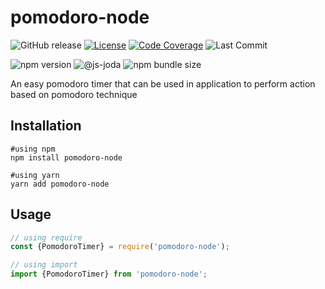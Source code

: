 # pomodoro-node

![GitHub release](https://img.shields.io/github/v/release/javedh-dev/pomodoro-node?color=%230D0&include_prereleases&label=Release&logo=github&logoColor=%23F&sort=date)
[![License](https://img.shields.io/badge/License-MIT-185.svg)](https://mit-license.org/)
[![Code Coverage](https://codecov.io/gh/javedh-dev/pomodoro-node/branch/master/graph/badge.svg?token=M8LDDDU3KV)](https://codecov.io/gh/javedh-dev/pomodoro-node)
![Last Commit](https://img.shields.io/github/last-commit/javedh-dev/pomodoro-node?color=%23D34&label=Last%20Commit&logo=git&logoColor=%23AAA)

![npm version](https://img.shields.io/npm/v/pomodoro-node?color=%23D00&label=Version&logo=npm)
![@js-joda](https://img.shields.io/github/package-json/dependency-version/javedh-dev/pomodoro-node/@js-joda/core)
![npm bundle size](https://img.shields.io/bundlephobia/min/pomodoro-node)

An easy pomodoro timer that can be used in application to perform action based on pomodoro technique

## Installation

```shell
#using npm
npm install pomodoro-node

#using yarn
yarn add pomodoro-node
```

## Usage

```js
// using require
const {PomodoroTimer} = require('pomodoro-node');

// using import
import {PomodoroTimer} from 'pomodoro-node';
```